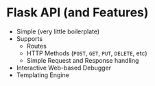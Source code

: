 Flask API (and Features)
========================


- Simple (very little boilerplate)
- Supports
	- Routes
	- HTTP Methods (`POST`, `GET`, `PUT`, `DELETE`, etc)
	- Simple Request and Response handling
- Interactive Web-based Debugger
- Templating Engine


